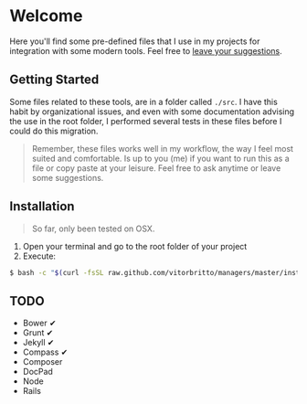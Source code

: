 # Welcome
Here you'll find some pre-defined files that I use in my projects for integration with some modern tools. Feel free to [leave your suggestions](https://github.com/vitorbritto/managers/issues).

## Getting Started

Some files related to these tools, are in a folder called `./src`. I have this habit by organizational issues, and even with some documentation advising the use in the root folder, I performed several tests in these files before I could do this migration.

> Remember, these files works well in my workflow, the way I feel most suited and comfortable. Is up to you (me) if you want to run this as a file or copy paste at your leisure. Feel free to ask anytime or leave some suggestions.

## Installation

> So far, only been tested on OSX.

1. Open your terminal and go to the root folder of your project
2. Execute:

```bash
$ bash -c "$(curl -fsSL raw.github.com/vitorbritto/managers/master/install)"
```


## TODO

* Bower ✔
* Grunt ✔
* Jekyll ✔
* Compass ✔
* Composer
* DocPad
* Node
* Rails